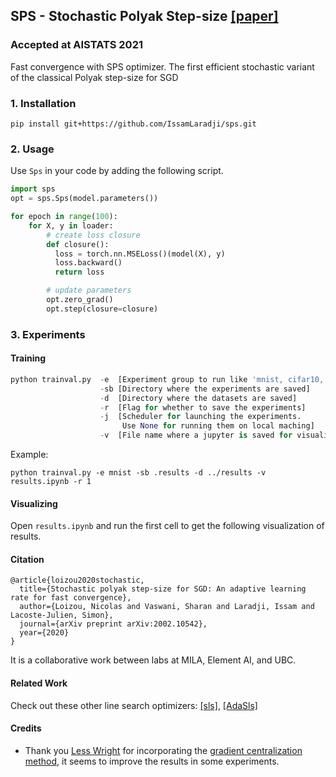 ## SPS - Stochastic Polyak Step-size [[paper]](https://arxiv.org/pdf/2002.10542.pdf)
### Accepted at AISTATS 2021

Fast convergence with SPS optimizer. The first efficient stochastic variant of the classical Polyak step-size for SGD



### 1. Installation
`pip install git+https://github.com/IssamLaradji/sps.git`

### 2. Usage
Use `Sps` in your code by adding the following script.

```python
import sps
opt = sps.Sps(model.parameters())

for epoch in range(100):
    for X, y in loader:
        # create loss closure
        def closure():
          loss = torch.nn.MSELoss()(model(X), y)
          loss.backward()
          return loss

        # update parameters
        opt.zero_grad()
        opt.step(closure=closure)
```

### 3. Experiments

#### Training

```python
python trainval.py  -e  [Experiment group to run like 'mnist, cifar10, cifar100'] 
                    -sb [Directory where the experiments are saved]
                    -d  [Directory where the datasets are saved]
                    -r  [Flag for whether to save the experiments]
                    -j  [Scheduler for launching the experiments. 
                         Use None for running them on local maching]
                    -v  [File name where a jupyter is saved for visualization]
```

Example:

```
python trainval.py -e mnist -sb .results -d ../results -v results.ipynb -r 1
```

#### Visualizing

Open `results.ipynb` and run the first cell to get the following visualization of results.



#### Citation

```
@article{loizou2020stochastic,
  title={Stochastic polyak step-size for SGD: An adaptive learning rate for fast convergence},
  author={Loizou, Nicolas and Vaswani, Sharan and Laradji, Issam and Lacoste-Julien, Simon},
  journal={arXiv preprint arXiv:2002.10542},
  year={2020}
}
```

It is a collaborative work between labs at MILA, Element AI, and UBC.


#### Related Work 
Check out these other line search optimizers: [[sls]](https://github.com/IssamLaradji/sls), [[AdaSls]](https://github.com/IssamLaradji/ada_sls)

#### Credits

- Thank you [Less Wright](https://github.com/lessw2020) for incorporating the [gradient centralization method](https://arxiv.org/pdf/2004.01461.pdf), it seems to improve the results in some experiments.
